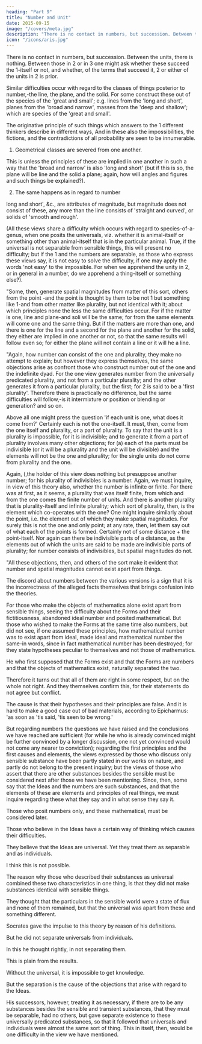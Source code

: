 ```yaml
---
heading: "Part 9"
title: "Number and Unit"
date: 2015-09-15
image: "/covers/meta.jpg"
description: "There is no contact in numbers, but succession. Between the units, there is nothing. Between those in 2 or in 3 one might ask whether these succeed the 1-itself or not, and whether, of the terms that succeed it, 2 or either of the units in 2 is prior"
icon: "/icons/aris.jpg"
---
```




There is no contact in numbers, but succession. Between the units, there is nothing. Between those in 2 or in 3 one might ask whether these succeed the 1-itself or not, and whether, of the terms that succeed it, 2 or either of the units in 2 is prior.

Similar difficulties occur with regard to the classes of things posterior to number,-the line, the plane, and the solid. For some construct these out of the species of the 'great and small'; e.g. lines from the 'long and short', planes from the 'broad and narrow', masses from the 'deep and shallow'; which are species of the 'great and small'. 

The originative principle of such things which answers to the 1 different thinkers describe in different ways, And in these also the impossibilities, the fictions, and the contradictions of all probability are seen to be innumerable. 

1. Geometrical classes are severed from one another. 

This is unless the principles of these are implied in one another in such a way that the 'broad and narrow' is also 'long and short' (but if this is so, the plane will be line and the solid a plane; again, how will angles and figures and such things be explained?).

2. The same happens as in regard to number

long and short', &c., are attributes of magnitude, but magnitude does not consist of these, any more than the line consists of 'straight and curved', or solids of 'smooth and rough'.

(All these views share a difficulty which occurs with regard to species-of-a-genus, when one posits the universals, viz. whether it is animal-itself or something other than animal-itself that is in the particular animal. True, if the universal is not separable from sensible things, this will present no difficulty; but if the 1 and the numbers are separable, as those who express these views say, it is not easy to solve the difficulty, if one may apply the words 'not easy' to the impossible. For when we apprehend the unity in 2, or in general in a number, do we apprehend a thing-itself or something else?).

"Some, then, generate spatial magnitudes from matter of this sort, others from the point -and the point is thought by them to be not 1 but something like 1-and from other matter like plurality, but not identical with it; about which principles none the less the same difficulties occur. For if the matter is one, line and plane-and soli will be the same; for from the same elements will come one and the same thing. But if the matters are more than one, and there is one for the line and a second for the plane and another for the solid, they either are implied in one another or not, so that the same results will follow even so; for either the plane will not contain a line or it will he a line.

"Again, how number can consist of the one and plurality, they make no attempt to explain; but however they express themselves, the same objections arise as confront those who construct number out of the one and the indefinite dyad. For the one view generates number from the universally predicated plurality, and not from a particular plurality; and the other generates it from a particular plurality, but the first; for 2 is said to be a 'first plurality'. Therefore there is practically no difference, but the same difficulties will follow,-is it intermixture or position or blending or generation? and so on.

Above all one might press the question 'if each unit is one, what does it come from?' Certainly each is not the one-itself. It must, then, come from the one itself and plurality, or a part of plurality. To say that the unit is a plurality is impossible, for it is indivisible; and to generate it from a part of plurality involves many other objections; for (a) each of the parts must be indivisible (or it will be a plurality and the unit will be divisible) and the elements will not be the one and plurality; for the single units do not come from plurality and the one. 

Again, (,the holder of this view does nothing but presuppose another number; for his plurality of indivisibles is a number. Again, we must inquire, in view of this theory also, whether the number is infinite or finite. For there was at first, as it seems, a plurality that was itself finite, from which and from the one comes the finite number of units. And there is another plurality that is plurality-itself and infinite plurality; which sort of plurality, then, is the element which co-operates with the one? One might inquire similarly about the point, i.e. the element out of which they make spatial magnitudes. For surely this is not the one and only point; at any rate, then, let them say out of what each of the points is formed. Certainly not of some distance + the point-itself. Nor again can there be indivisible parts of a distance, as the elements out of which the units are said to be made are indivisible parts of plurality; for number consists of indivisibles, but spatial magnitudes do not.

"All these objections, then, and others of the sort make it evident that number and spatial magnitudes cannot exist apart from things. 

The discord about numbers between the various versions is a sign that it is the incorrectness of the alleged facts themselves that brings confusion into the theories. 

For those who make the objects of mathematics alone exist apart from sensible things, seeing the difficulty about the Forms and their fictitiousness, abandoned ideal number and posited mathematical. But those who wished to make the Forms at the same time also numbers, but did not see, if one assumed these principles, how mathematical number was to exist apart from ideal, made ideal and mathematical number the same-in words, since in fact mathematical number has been destroyed; for they state hypotheses peculiar to themselves and not those of mathematics.

He who first supposed that the Forms exist and that the Forms are numbers and that the objects of mathematics exist, naturally separated the two. 

Therefore it turns out that all of them are right in some respect, but on the whole not right. And they themselves confirm this, for their statements do not agree but conflict. 

The cause is that their hypotheses and their principles are false. And it is hard to make a good case out of bad materials, according to Epicharmus: 'as soon as 'tis said, 'tis seen to be wrong.'

But regarding numbers the questions we have raised and the conclusions we have reached are sufficient (for while he who is already convinced might be further convinced by a longer discussion, one not yet convinced would not come any nearer to conviction); regarding the first principles and the first causes and elements, the views expressed by those who discuss only sensible substance have been partly stated in our works on nature, and partly do not belong to the present inquiry; but the views of those who assert that there are other substances besides the sensible must be considered next after those we have been mentioning. Since, then, some say that the Ideas and the numbers are such substances, and that the elements of these are elements and principles of real things, we must inquire regarding these what they say and in what sense they say it.

Those who posit numbers only, and these mathematical, must be considered later. 

Those who believe in the Ideas have a certain way of thinking which causes their difficulties. 

They believe that the Ideas are universal. Yet they treat them as separable and as individuals. 

I think this is not possible. 

The reason why those who described their substances as universal combined these two characteristics in one thing, is that they did not make substances identical with sensible things. 

They thought that the particulars in the sensible world were a state of flux and none of them remained, but that the universal was apart from these and something different.


Socrates gave the impulse to this theory by reason of his definitions. 

But he did not separate universals from individuals. 

In this he thought rightly, in not separating them. 

This is plain from the results. 

Without the universal, it is impossible to get knowledge. 

But the separation is the cause of the objections that arise with regard to the Ideas. 

His successors, however, treating it as necessary, if there are to be any substances besides the sensible and transient substances, that they must be separable, had no others, but gave separate existence to these universally predicated substances, so that it followed that universals and individuals were almost the same sort of thing. This in itself, then, would be one difficulty in the view we have mentioned.
